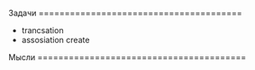 Задачи =======================================
- trancsation
- assosiation create 






Мысли ========================================

